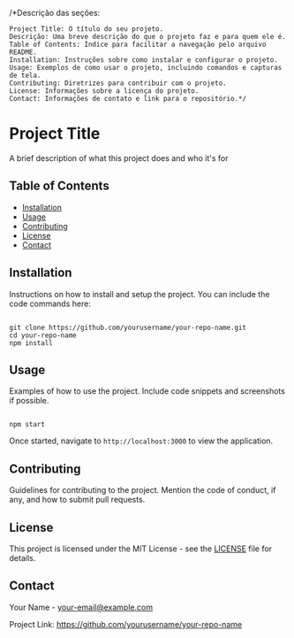 <!DOCTYPE html>
<html lang="en">
<head>
<meta charset="UTF-8">
<meta name="viewport" content="width=device-width, initial-scale=1.0">
<title>README</title>
</head>
<body>

/*Descrição das seções:

    Project Title: O título do seu projeto.
    Descrição: Uma breve descrição do que o projeto faz e para quem ele é.
    Table of Contents: Índice para facilitar a navegação pelo arquivo README.
    Installation: Instruções sobre como instalar e configurar o projeto.
    Usage: Exemplos de como usar o projeto, incluindo comandos e capturas de tela.
    Contributing: Diretrizes para contribuir com o projeto.
    License: Informações sobre a licença do projeto.
    Contact: Informações de contato e link para o repositório.*/

<h1>Project Title</h1>

<p>A brief description of what this project does and who it's for</p>

<h2>Table of Contents</h2>
<ul>
  <li><a href="#installation">Installation</a></li>
  <li><a href="#usage">Usage</a></li>
  <li><a href="#contributing">Contributing</a></li>
  <li><a href="#license">License</a></li>
  <li><a href="#contact">Contact</a></li>
</ul>

<h2 id="installation">Installation</h2>
<p>Instructions on how to install and setup the project. You can include the code commands here:</p>
<pre><code>
git clone https://github.com/yourusername/your-repo-name.git
cd your-repo-name
npm install
</code></pre>

<h2 id="usage">Usage</h2>
<p>Examples of how to use the project. Include code snippets and screenshots if possible.</p>
<pre><code>
npm start
</code></pre>
<p>Once started, navigate to <code>http://localhost:3000</code> to view the application.</p>

<h2 id="contributing">Contributing</h2>
<p>Guidelines for contributing to the project. Mention the code of conduct, if any, and how to submit pull requests.</p>

<h2 id="license">License</h2>
<p>This project is licensed under the MIT License - see the <a href="LICENSE">LICENSE</a> file for details.</p>

<h2 id="contact">Contact</h2>
<p>Your Name - <a href="mailto:your-email@example.com">your-email@example.com</a></p>
<p>Project Link: <a href="https://github.com/yourusername/your-repo-name">https://github.com/yourusername/your-repo-name</a></p>
</body>
</html>

